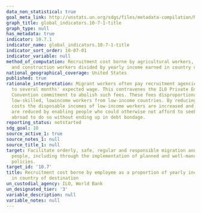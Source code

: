 ```yaml
---
data_non_statistical: true
goal_meta_link: http://unstats.un.org/sdgs/files/metadata-compilation/Metadata-Goal-10.pdf
graph_title: global_indicators.10-7-1-title
graph_type: null
has_metadata: true
indicator: 10.7.1
indicator_name: global_indicators.10-7-1-title
indicator_sort_order: 10-07-01
indicator_variable: null
method_of_computation: Recruitment cost borne by agricultural workers, domestic workers
  and construction workers divided by yearly income earned in country of destination
national_geographical_coverage: United States
published: true
rationale_interpretation: Migrant workers often pay recruitment agencies sums amounting
  to several months' expected wage. This contravenes the ILO Private Employment Agencies
  Convention commitment to abolish such fees. These fees disproportionately affect
  low-skilled, lowincome workers from low-income countries. By reducing recruitment
  costs the disposable incomes of low-income workers are increased and inequalities
  are reduced by enabling people who could otherwise not afford to seek employment
  abroad to do so without ending up in debt bondage.
reporting_status: notstarted
sdg_goal: 10
source_active_1: true
source_notes_1: null
source_title_1: null
target: Facilitate orderly, safe, regular and responsible migration and mobility of
  people, including through the implementation of planned and well-managed migration
  policies.
target_id: '10.7'
title: Recruitment cost borne by employee as a proportion of yearly income earned
  in country of destination
un_custodial_agency: ILO, World Bank
un_designated_tier: '3'
variable_description: null
variable_notes: null
---
```


